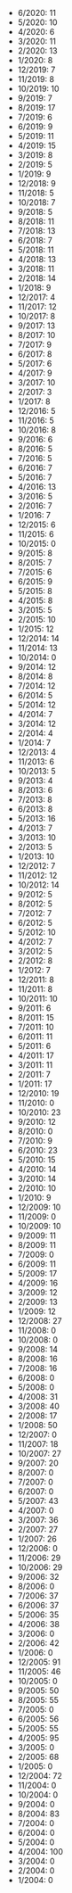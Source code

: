 *  6/2020: 11
*  5/2020: 10
*  4/2020: 6
*  3/2020: 11
*  2/2020: 13
*  1/2020: 8
*  12/2019: 7
*  11/2019: 8
*  10/2019: 10
*  9/2019: 7
*  8/2019: 17
*  7/2019: 6
*  6/2019: 9
*  5/2019: 11
*  4/2019: 15
*  3/2019: 8
*  2/2019: 5
*  1/2019: 9
*  12/2018: 9
*  11/2018: 5
*  10/2018: 7
*  9/2018: 5
*  8/2018: 11
*  7/2018: 13
*  6/2018: 7
*  5/2018: 11
*  4/2018: 13
*  3/2018: 11
*  2/2018: 14
*  1/2018: 9
*  12/2017: 4
*  11/2017: 12
*  10/2017: 8
*  9/2017: 13
*  8/2017: 10
*  7/2017: 9
*  6/2017: 8
*  5/2017: 6
*  4/2017: 9
*  3/2017: 10
*  2/2017: 3
*  1/2017: 8
*  12/2016: 5
*  11/2016: 5
*  10/2016: 8
*  9/2016: 6
*  8/2016: 5
*  7/2016: 5
*  6/2016: 7
*  5/2016: 7
*  4/2016: 13
*  3/2016: 5
*  2/2016: 7
*  1/2016: 7
*  12/2015: 6
*  11/2015: 6
*  10/2015: 0
*  9/2015: 8
*  8/2015: 7
*  7/2015: 6
*  6/2015: 9
*  5/2015: 8
*  4/2015: 8
*  3/2015: 5
*  2/2015: 10
*  1/2015: 12
*  12/2014: 14
*  11/2014: 13
*  10/2014: 0
*  9/2014: 12
*  8/2014: 8
*  7/2014: 12
*  6/2014: 5
*  5/2014: 12
*  4/2014: 7
*  3/2014: 12
*  2/2014: 4
*  1/2014: 7
*  12/2013: 4
*  11/2013: 6
*  10/2013: 5
*  9/2013: 4
*  8/2013: 6
*  7/2013: 8
*  6/2013: 8
*  5/2013: 16
*  4/2013: 7
*  3/2013: 10
*  2/2013: 5
*  1/2013: 10
*  12/2012: 7
*  11/2012: 12
*  10/2012: 14
*  9/2012: 5
*  8/2012: 5
*  7/2012: 7
*  6/2012: 5
*  5/2012: 10
*  4/2012: 7
*  3/2012: 5
*  2/2012: 8
*  1/2012: 7
*  12/2011: 8
*  11/2011: 8
*  10/2011: 10
*  9/2011: 6
*  8/2011: 15
*  7/2011: 10
*  6/2011: 11
*  5/2011: 6
*  4/2011: 17
*  3/2011: 11
*  2/2011: 7
*  1/2011: 17
*  12/2010: 19
*  11/2010: 0
*  10/2010: 23
*  9/2010: 12
*  8/2010: 0
*  7/2010: 9
*  6/2010: 23
*  5/2010: 15
*  4/2010: 14
*  3/2010: 14
*  2/2010: 10
*  1/2010: 9
*  12/2009: 10
*  11/2009: 0
*  10/2009: 10
*  9/2009: 11
*  8/2009: 11
*  7/2009: 0
*  6/2009: 11
*  5/2009: 17
*  4/2009: 16
*  3/2009: 12
*  2/2009: 13
*  1/2009: 12
*  12/2008: 27
*  11/2008: 0
*  10/2008: 0
*  9/2008: 14
*  8/2008: 16
*  7/2008: 16
*  6/2008: 0
*  5/2008: 0
*  4/2008: 31
*  3/2008: 40
*  2/2008: 17
*  1/2008: 50
*  12/2007: 0
*  11/2007: 18
*  10/2007: 27
*  9/2007: 20
*  8/2007: 0
*  7/2007: 0
*  6/2007: 0
*  5/2007: 43
*  4/2007: 0
*  3/2007: 36
*  2/2007: 27
*  1/2007: 26
*  12/2006: 0
*  11/2006: 29
*  10/2006: 29
*  9/2006: 32
*  8/2006: 0
*  7/2006: 37
*  6/2006: 37
*  5/2006: 35
*  4/2006: 38
*  3/2006: 0
*  2/2006: 42
*  1/2006: 0
*  12/2005: 91
*  11/2005: 46
*  10/2005: 0
*  9/2005: 50
*  8/2005: 55
*  7/2005: 0
*  6/2005: 56
*  5/2005: 55
*  4/2005: 95
*  3/2005: 0
*  2/2005: 68
*  1/2005: 0
*  12/2004: 72
*  11/2004: 0
*  10/2004: 0
*  9/2004: 0
*  8/2004: 83
*  7/2004: 0
*  6/2004: 0
*  5/2004: 0
*  4/2004: 100
*  3/2004: 0
*  2/2004: 0
*  1/2004: 0
